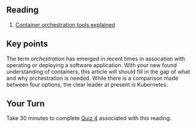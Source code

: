 ## Reading

1. [Container orchestration tools explained](https://dev.to/sarmadsaleem/container-orchestration-tools-explained-1c4i)

## Key points
 
  The term _orchestration_ has emerged in recent times in assocation with operating or deploying a software application. With your new found understanding of containers, this article will should fill in the gap of what and why orchestration is needed. While there is a comparison made between four options, the clear leader at present is Kubernetes.

## Your Turn

   Take 30 minutes to complete [Quiz 4](https://canvas.sfu.ca/courses/67084/quizzes/) associated with this reading. 
